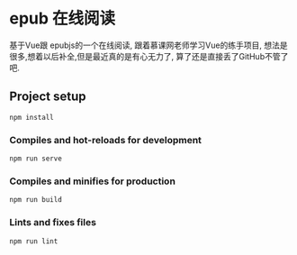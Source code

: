 # epub 在线阅读

基于Vue跟 epubjs的一个在线阅读, 跟着慕课网老师学习Vue的练手项目, 想法是很多,想着以后补全,但是最近真的是有心无力了, 算了还是直接丢了GitHub不管了吧.

## Project setup
```
npm install
```

### Compiles and hot-reloads for development
```
npm run serve
```

### Compiles and minifies for production
```
npm run build
```

### Lints and fixes files
```
npm run lint
```
